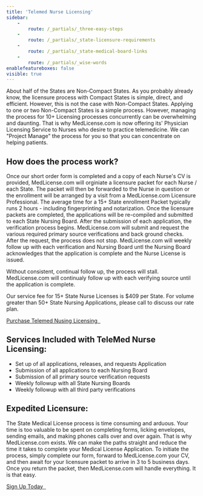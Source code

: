 ```yaml
---
title: 'Telemed Nurse Licensing'
sidebar:
    -
        route: /_partials/_three-easy-steps
    -
        route: /_partials/_state-licensure-requirements
    -
        route: /_partials/_state-medical-board-links
    -
        route: /_partials/_wise-words
enablefeatureboxes: false
visible: true
---
```


<p>About half of the States are Non-Compact States. As you probably already know, the licensure process with Compact States is simple, direct, and efficient. However, this is not the case with Non-Compact States. Applying to one or two Non-Compact States is a simple process. However, managing the process for 10+ Licensing processes concurrently can be overwhelming and daunting. That is why MedLicense.com is now offering its' Physician Licensing Service to Nurses who desire to practice telemedicine. We can "Project Manage" the process for you so that you can concentrate on helping patients.</p>
<h2 id="mcetoc_1cec9tdg20">How does the process work?</h2>
<p>Once our short order form is completed and a copy of each Nurse's CV is provided, MedLicense.com will orginiate a licensure packet for each Nurse / each State. The packet will then be forwarded to the Nurse in question or the enrollment will be arranged by a visit from a MedLicense.com Licensure Professional. The average time for a 15+ State enrollment Packet typically runs 2 hours - including fingerprinting and notarization. Once the licensure packets are completed, the applications will be re-compiled and submitted to each State Nursing Board. After the submission of each application, the verification process begins. MedLicense.com will submit and request the various required primary source verifications and back ground checks. After the request, the process does not stop. MedLicense.com will weekly follow up with each verification and Nursing Board untl the Nursing Board acknowledges that the application is complete and the Nurse License is issued.</p>
<p>Without consistent, continual follow up, the process will stall. MedLicense.com will continualy follow up with each verifying source until the application is complete.</p>
<p>Our service fee for 15+ State Nurse Licenses is $409 per State. For volume greater than 50+ State Nursing Applications, please call to discuss our rate plan.</p>
<p><a class="btn btn-secondary" href="https://www.secure-access.net/~medlicense/maaform/ccpaform.html">Purchase Telemed Nusing Licensing <em class="fa fa-sm fa-play" aria-hidden="true">&nbsp;</em></a>&nbsp;</p>
<h2 id="mcetoc_1cec9tdg21">Services Included with TeleMed Nurse Licensing:</h2>
<ul>
<li>Set up of all applications, releases, and requests Application</li>
<li>Submission of all applications to each Nursing Board</li>
<li>Submission of all primary source verification requests</li>
<li>Weekly followup with all State Nursing Boards</li>
<li>Weekly followup with all third party verifications</li>
</ul>
<h2 id="mcetoc_1cec9tdg22">Expedited Licensure:</h2>
<p>The State Medical License process is time consuming and arduous. Your time is too valuable to be spent on completing forms, licking envelopes, sending emails, and making phones calls over and over again. That is why MedLicense.com exists. We can make the paths straight and reduce the time it takes to complete your Medical License Application. To initiate the process, simply complete our form, forward to MedLicense.com your CV, and then await for your licensure packet to arrive in 3 to 5 business days. Once you return the packet, then MedLicense.com will handle everything. It is that easy.</p>
<p><a class="btn btn-secondary" href="../../pricing">Sign Up Today <em class="fa fa-sm fa-play" aria-hidden="true">&nbsp;</em></a>&nbsp;</p>